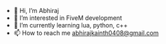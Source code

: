 - 👋 Hi, I’m Abhiraj
- 👀 I’m interested in FiveM development
- 🌱 I’m currently learning lua, python, c++
- 📫 How to reach me abhirajkainth0408@gmail.com

<!---
AbhirajK07/AbhirajK07 is a ✨ special ✨ repository because its `README.md` (this file) appears on your GitHub profile.
You can click the Preview link to take a look at your changes.
--->
